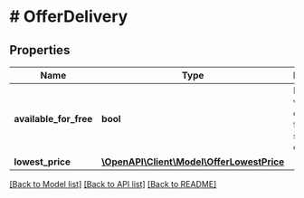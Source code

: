 # # OfferDelivery

## Properties

Name | Type | Description | Notes
------------ | ------------- | ------------- | -------------
**available_for_free** | **bool** | Indicates whether the offer has free shipping option. | [optional] 
**lowest_price** | [**\OpenAPI\Client\Model\OfferLowestPrice**](OfferLowestPrice.md) |  | [optional] 

[[Back to Model list]](../../README.md#documentation-for-models) [[Back to API list]](../../README.md#documentation-for-api-endpoints) [[Back to README]](../../README.md)


